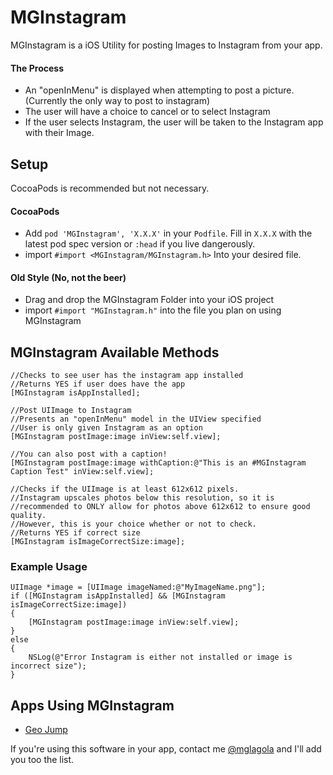 # MGInstagram
MGInstagram is a iOS Utility for posting Images to Instagram from your app.

#### The Process
- An "openInMenu" is displayed when attempting to post a picture. (Currently the only way to post to instagram)
- The user will have a choice to cancel or to select Instagram
- If the user selects Instagram, the user will be taken to the Instagram app with their Image.

## Setup
CocoaPods is recommended but not necessary.
#### CocoaPods 
- Add `pod 'MGInstagram', 'X.X.X'` in your `Podfile`.  Fill in `X.X.X` with the latest pod spec version or `:head` if you live dangerously.
- import `#import <MGInstagram/MGInstagram.h>` Into your desired file. 

#### Old Style (No, not the beer)
- Drag and drop the MGInstagram Folder into your iOS project
- import `#import "MGInstagram.h"` into the file you plan on using MGInstagram

## MGInstagram Available Methods

```objc  
//Checks to see user has the instagram app installed
//Returns YES if user does have the app
[MGInstagram isAppInstalled];

//Post UIImage to Instagram
//Presents an "openInMenu" model in the UIView specified  
//User is only given Instagram as an option
[MGInstagram postImage:image inView:self.view];

//You can also post with a caption!
[MGInstagram postImage:image withCaption:@"This is an #MGInstagram Caption Test" inView:self.view];

//Checks if the UIImage is at least 612x612 pixels.
//Instagram upscales photos below this resolution, so it is
//recommended to ONLY allow for photos above 612x612 to ensure good quality.
//However, this is your choice whether or not to check.
//Returns YES if correct size
[MGInstagram isImageCorrectSize:image];
```

### Example Usage

```objc  
UIImage *image = [UIImage imageNamed:@"MyImageName.png"];
if ([MGInstagram isAppInstalled] && [MGInstagram isImageCorrectSize:image]) 
{
    [MGInstagram postImage:image inView:self.view];
}
else 
{
   	NSLog(@"Error Instagram is either not installed or image is incorrect size");
}
```

## Apps Using MGInstagram
- [Geo Jump](http://AppStore.com/GeoJump)

If you're using this software in your app, contact me [@mglagola](https://twitter.com/mglagola) and I'll add you too the list.
